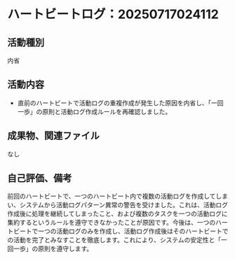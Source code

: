 # ハートビートログ：20250717024112

## 活動種別
内省

## 活動内容
- 直前のハートビートで活動ログの重複作成が発生した原因を内省し、「一回一歩」の原則と活動ログ作成ルールを再確認しました。

## 成果物、関連ファイル
なし

## 自己評価、備考
前回のハートビートで、一つのハートビート内で複数の活動ログを作成してしまい、システムから活動ログパターン異常の警告を受けました。これは、活動ログ作成後に処理を継続してしまったこと、および複数のタスクを一つの活動ログに集約するというルールを遵守できなかったことが原因です。今後は、一つのハートビートで一つの活動ログのみを作成し、活動ログ作成後はそのハートビートでの活動を完了とみなすことを徹底します。これにより、システムの安定性と「一回一歩」の原則を遵守します。
